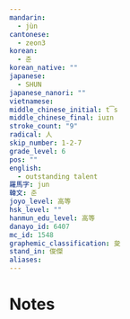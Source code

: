 ```yaml
---
mandarin:
  - jùn
cantonese:
  - zeon3
korean:
  - 준
korean_native: ""
japanese:
  - SHUN
japanese_nanori: ""
vietnamese:
middle_chinese_initial: t͡s
middle_chinese_final: iuɪn
stroke_count: "9"
radical: 人
skip_number: 1-2-7
grade_level: 6
pos: ""
english:
  - outstanding talent
羅馬字: jun
韓文: 준
joyo_level: 高等
hsk_level: ""
hanmun_edu_level: 高等
danayo_id: 6407
mc_id: 1548
graphemic_classification: 夋
stand_in: 俊傑
aliases:
---
```


# Notes
